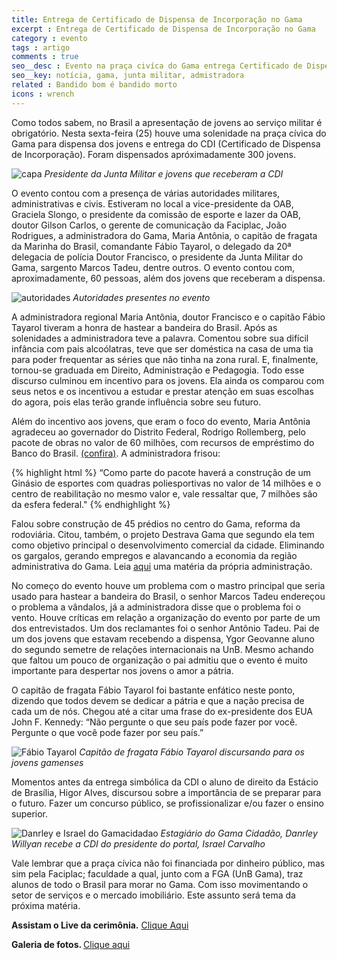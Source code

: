 ```yaml
---
title: Entrega de Certificado de Dispensa de Incorporação no Gama
excerpt : Entrega de Certificado de Dispensa de Incorporação no Gama
category : evento
tags : artigo
comments : true
seo__desc : Evento na praça civíca do Gama entrega Certificado de Dispensa de Incorporação (CDI) para jovens
seo__key: notícia, gama, junta militar, admistradora
related : Bandido bom é bandido morto
icons : wrench
---
```

Como todos sabem, no Brasil a apresentação de jovens ao serviço militar é obrigatório. Nesta sexta-feira (25) houve uma solenidade na praça cívica do Gama para dispensa dos jovens e entrega do CDI (Certificado de Dispensa de Incorporação). Foram dispensados apróximadamente 300 jovens.
<!-- /intro -->
![capa](/content/images/noticia/CDI-1.jpg)
*Presidente da Junta Militar e jovens que receberam a CDI*

O evento contou com a presença de várias autoridades militares, administrativas e civis. Estiveram no local a vice-presidente da OAB, Graciela Slongo, o presidente da comissão de esporte e lazer da OAB, doutor Gilson Carlos, o gerente de comunicação da Faciplac, João Rodrigues, a administradora do Gama, Maria Antônia, o capitão de fragata da Marinha do Brasil, comandante Fábio Tayarol, o delegado da 20ª delegacia de polícia Doutor Francisco, o presidente da Junta Militar do Gama, sargento Marcos Tadeu, dentre outros. O evento contou com, aproximadamente, 60 pessoas, além dos jovens que receberam a dispensa.

![autoridades](/content/images/noticia/CDI-2.jpg)
*Autoridades presentes no evento*

A administradora regional Maria Antônia, doutor Francisco e o capitão Fábio Tayarol tiveram a honra de hastear a bandeira do Brasil. Após as solenidades a administradora teve a palavra. Comentou sobre sua difícil infância com pais alcoólatras, teve que ser doméstica na casa de uma tia para poder frequentar as séries que não tinha na zona rural. E, finalmente, tornou-se graduada em Direito, Administração e Pedagogia. Todo esse discurso culminou em incentivo para os jovens. Ela ainda os comparou com seus netos e os incentivou a estudar e prestar atenção em suas escolhas do agora, pois elas terão grande influência sobre seu futuro.


Além do incentivo aos jovens, que eram o foco do evento, Maria Antônia agradeceu ao governador do Distrito Federal, Rodrigo Rollemberg, pelo pacote de obras no valor de 60 milhões, com recursos de empréstimo do Banco do Brasil. [(confira)](http://gamacidadao.com.br/noticias-do-gama-df/4555-avenida-dos-pioneiros-no-gama-sera-pavimentada). A administradora frisou:

{% highlight html %}
“Como parte do pacote haverá a construção de um Ginásio de esportes com quadras poliesportivas no valor de 14 milhões e o centro de reabilitação no mesmo valor e, vale ressaltar que, 7 milhões são da esfera federal."
{% endhighlight %}

Falou sobre construção de 45 prédios no centro do Gama, reforma da rodoviária. Citou, também, o projeto Destrava Gama que segundo ela tem como objetivo principal o desenvolvimento comercial da cidade. Eliminando os gargalos, gerando empregos e alavancando a economia da região administrativa do Gama. Leia [aqui](http://www.gama.df.gov.br/2017/01/30/quem-ama-destrava-o-gama/) uma matéria da própria administração.

No começo do evento houve um problema com o mastro principal que seria usado para hastear a bandeira do Brasil, o senhor Marcos Tadeu endereçou o problema a vândalos, já a administradora disse que o problema foi o vento. Houve críticas em relação a organização do evento por parte de um dos entrevistados. Um dos reclamantes foi o senhor Antônio Tadeu. Pai de um dos jovens que estavam recebendo a dispensa, Ygor Geovanne aluno do segundo semetre de relações internacionais na UnB. Mesmo achando que faltou um pouco de organização o pai admitiu que o evento é muito importante para despertar nos jovens o amor a pátria.

O capitão de fragata Fábio Tayarol foi bastante enfático neste ponto, dizendo que todos devem se dedicar a pátria e que a nação precisa de cada um de nós. Chegou até a citar uma frase do ex-presidente dos EUA John F. Kennedy: “Não pergunte o que seu país pode fazer por você. Pergunte o que você pode fazer por seu país.”

![Fábio Tayarol](/content/images/noticia/CDI-3.jpg)
*Capitão de fragata Fábio Tayarol discursando para os jovens gamenses*

Momentos antes da entrega simbólica da CDI o aluno de direito da Estácio de Brasília, Higor Alves, discursou sobre a importância de se preparar para o futuro. Fazer um concurso público, se profissionalizar e/ou fazer o ensino superior.

![Danrley e Israel do Gamacidadao](/content/images/noticia/CDI-4.jpg)
*Estagiário do Gama Cidadão, Danrley Willyan recebe a CDI do presidente do portal, Israel Carvalho*

Vale lembrar que a praça cívica não foi financiada por dinheiro público, mas sim pela Faciplac; faculdade a qual, junto com a FGA (UnB Gama), traz alunos de todo o Brasil para morar no Gama. Com isso movimentando o setor de serviços e o mercado imobiliário. Este assunto será tema da próxima matéria.

<b>Assistam o Live da cerimônia.</b> [Clique Aqui](https://www.facebook.com/gamacidadao/videos/1263229380449391/)

<b>Galeria de fotos. </b> [Clique aqui](https://www.facebook.com/pg/gamacidadao/photos/?tab=album&album_id=1264785023627160)
